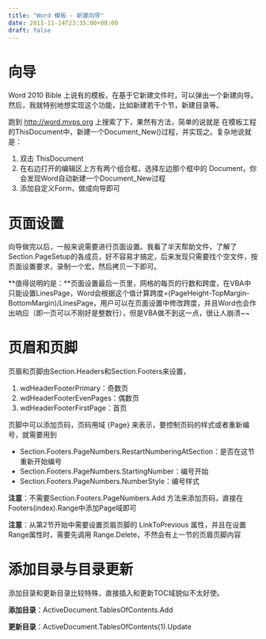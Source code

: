```yaml
---
title: "Word 模板 - 新建向导"
date: 2011-11-14T23:35:00+08:00
draft: false
---
```


向导
==


Word 2010 Bible 上说有的模板，在基于它新建文件时，可以弹出一个新建向导。然后，我就特别地想实现这个功能，比如新建若干个节，新建目录等。


跑到 http://word.mvps.org 上搜索了下，果然有方法，简单的说就是 在模板工程的ThisDocument中，新建一个Document\_New()过程，并实现之。复杂地说就是：


1. 双击 ThisDocument
2. 在右边打开的编辑区上方有两个组合框，选择左边那个框中的 Document，你会发现Word自动新建一个Document\_New过程
3. 添加自定义Form，做成向导即可


页面设置
====


向导做完以后，一般来说需要进行页面设置。我看了半天帮助文件，了解了Section.PageSetup的各成员，好不容易才搞定，后来发现只需要找个空文件，按页面设置要求，录制一个宏，然后拷贝一下即可。


**值得说明的是：**页面设置最后一页里，网格的每页的行数和跨度，在VBA中只能设置LinesPage，Word会根据这个值计算跨度=(PageHeight-TopMargin-BottomMargin)/LinesPage，用户可以在页面设置中修改跨度，并且Word也会作出响应（即一页可以不刚好是整数行），但是VBA做不到这一点，很让人崩溃~~


页眉和页脚
=====


页眉和页脚由Section.Headers和Section.Footers来设置，


1. wdHeaderFooterPrimary：奇数页
2. wdHeaderFooterEvenPages：偶数页
3. wdHeaderFooterFirstPage：首页


页脚中可以添加页码，页码用域 {Page} 来表示，要控制页码的样式或者重新编号，就需要用到


* Section.Footers.PageNumbers.RestartNumberingAtSection：是否在这节重新开始编号
* Section.Footers.PageNumbers.StartingNumber：编号开始
* Section.Footers.PageNumbers.NumberStyle：编号样式


**注意**：不需要Section.Footers.PageNumbers.Add 方法来添加页码，直接在 Footers(index).Range中添加Page域即可


**注意**：从第2节开始中需要设置页眉页脚的 LinkToPrevious 属性，并且在设置 Range属性时，需要先调用 Range.Delete，不然会有上一节的页眉页脚内容


添加目录与目录更新
=========


添加目录和更新目录比较特殊，直接插入和更新TOC域貌似不太好使。


**添加目录**：ActiveDocument.TablesOfContents.Add


**更新目录**：ActiveDocument.TablesOfContents(1).Update  




  

